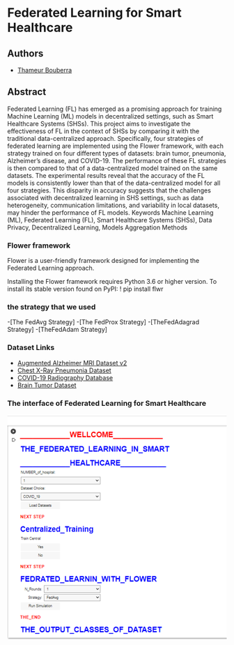 # Federated Learning for Smart Healthcare

## Authors
- [Thameur Bouberra](https://www.linkedin.com/in/thameur-bouberra-b022b1152/)


## Abstract
Federated Learning (FL) has emerged as a promising approach for training Machine Learning
(ML) models in decentralized settings, such as Smart Healthcare Systems (SHSs). This
project aims to investigate the effectiveness of FL in the context of SHSs by comparing
it with the traditional data-centralized approach. Specifically, four strategies of federated
learning are implemented using the Flower framework, with each strategy trained on four
different types of datasets: brain tumor, pneumonia, Alzheimer’s disease, and COVID-19.
The performance of these FL strategies is then compared to that of a data-centralized model
trained on the same datasets.
The experimental results reveal that the accuracy of the FL models is consistently lower
than that of the data-centralized model for all four strategies. This disparity in accuracy
suggests that the challenges associated with decentralized learning in SHS settings, such as
data heterogeneity, communication limitations, and variability in local datasets, may hinder
the performance of FL models.
Keywords Machine Learning (ML), Federated Learning (FL), Smart Healthcare Systems
(SHSs), Data Privacy, Decentralized Learning, Models Aggregation Methods
### Flower framework
Flower is a user-friendly framework designed for implementing the Federated Learning approach.

Installing the Flower framework requires Python 3.6 or higher version.
To install its stable version found on PyPI:
! pip install flwr 
### the strategy that we used
-[The FedAvg Strategy]
-[The FedProx Strategy]
-[TheFedAdagrad Strategy]
-[TheFedAdam Strategy]
### Dataset Links

- [Augmented Alzheimer MRI Dataset v2](https://www.kaggle.com/datasets/uraninjo/augmented-alzheimer-mri-dataset-v2)
- [Chest X-Ray Pneumonia Dataset](https://www.kaggle.com/datasets/paultimothymooney/chest-xray-pneumonia)
- [COVID-19 Radiography Database](https://www.kaggle.com/datasets/tawsifurrahman/covid19-radiography-database)
- [Brain Tumor Dataset](https://www.kaggle.com/datasets/preetviradiya/brian-tumor-dataset)
### The interface of Federated Learning for Smart Healthcare
![Alt Text](FLH.png)
